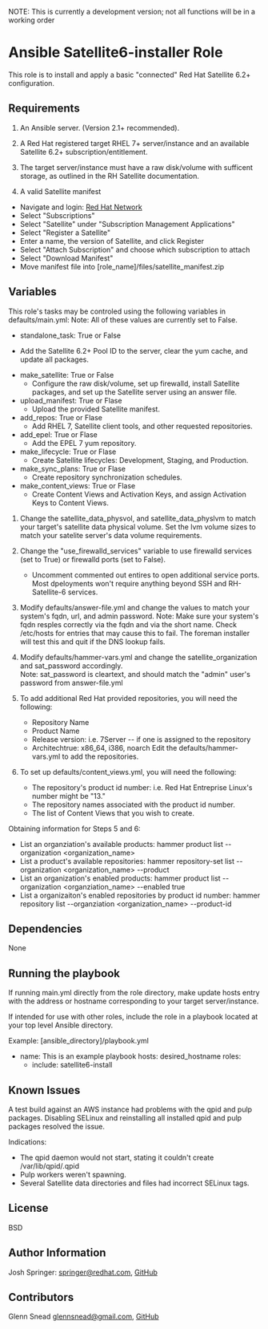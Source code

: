 NOTE: This is currently a development version; not all functions will be in a working order

Ansible Satellite6-installer Role
=================================

This role is to install and apply a basic "connected" Red Hat Satellite 6.2+ configuration. 

Requirements
------------
1) An Ansible server. (Version 2.1+ recommended).

2) A Red Hat registered target RHEL 7+ server/instance and an available Satellite 6.2+ subscription/entitlement.

3) The target server/instance must have a raw disk/volume with sufficent storage, as outlined in the RH Satellite documentation.

4) A valid Satellite manifest
- Navigate and login: [Red Hat Network](https://rhn.redhat.com)
- Select "Subscriptions"
- Select "Satellite" under "Subscription Management Applications"
- Select "Register a Satellite"
- Enter a name, the version of Satellite, and click Register
- Select "Attach Subscription" and choose which subscription to attach
- Select "Download Manifest" 
- Move manifest file into [role_name]/files/satellite_manifest.zip 

Variables
---------
This role's tasks may be controled using the following variables in defaults/main.yml:
Note: All of these values are currently set to False.

*  standalone_task: True or False
  - Add the Satellite 6.2+ Pool ID to the server, clear the yum cache, and update all packages.
* make_satellite: True or False
  - Configure the raw disk/volume, set up firewalld, install Satellite packages, 
    and set up the Satellite server using an answer file.
* upload_manifest: True or Flase
  - Upload the provided Satellite manifest.
* add_repos: True or Flase
  - Add RHEL 7, Satellite client tools, and other requested repositories.
* add_epel: True or Flase
  - Add the EPEL 7 yum repository.
* make_lifecycle: True or Flase
  - Create Satellite lifecycles: Development, Staging, and Production.
* make_sync_plans: True or Flase
  - Create repository synchronization schedules.
* make_content_views: True or Flase
  - Create Content Views and Activation Keys, and assign Activation Keys to Content Views.

1) Change the satellite_data_physvol, and satellite_data_physlvm to match your target's satellite data physical volume.
   Set the lvm volume sizes to match your satelite server's data volume requirements.

2) Change the "use_firewalld_services" variable to use firewalld services (set to True) or firewalld ports (set to False).
   - Uncomment commented out entires to open additional service ports.  Most dpeloyments won't require anything beyond SSH and RH-Satellite-6 services.

3) Modify defaults/answer-file.yml and change the values to match your system's fqdn, url, and admin password.
   Note: Make sure your system's fqdn resples correctly via the fqdn and via the short name.  Check /etc/hosts for entries that may cause this to fail.
   The foreman installer will test this and quit if the DNS lookup fails.

4) Modify defaults/hammer-vars.yml and change the satellite_organization and sat_password accordingly.  
   Note: sat_password is cleartext, and should match the "admin" user's password from answer-file.yml

5) To add additional Red Hat provided repositories, you will need the following:
   - Repository Name
   - Product Name
   - Release version: i.e. 7Server -- if one is assigned to the repository
   - Architechtrue: x86_64, i386, noarch
   Edit the defaults/hammer-vars.yml to add the repositories.

6) To set up defaults/content_views.yml, you will need the following:
   - The repository's product id number: i.e. Red Hat Entreprise Linux's number might be "13."
   - The repository names associated with the product id number.
   - The list of Content Views that you wish to create.

Obtaining information for Steps 5 and 6:
* List an organziation's available products: hammer product list --organization <organization_name>
* List a product's available repositories: hammer repository-set list --organization <organization_name> --product <product name>
* List an organization's enabled products: hammer product list --organization <organziation_name> --enabled true
* List a organizaiton's enabled repositories by product id number: hammer repository list --organziation <organization_name> --product-id <product id number>

Dependencies
------------
None

Running the playbook
--------------------
If running main.yml directly from the role directory, make update hosts entry with the address or hostname corresponding to your target server/instance.

If intended for use with other roles, include the role in a playbook located at your top level Ansible directory.

Example: [ansible_directory]/playbook.yml
- name: This is an example playbook
  hosts: desired_hostname
  roles:
    - include: satellite6-install

Known Issues
------------
A test build against an AWS instance had problems with the qpid and pulp packages.  Disabling SELinux and reinstalling all installed qpid and pulp packages resolved the issue.

Indications:
- The qpid daemon would not start, stating it couldn't create /var/lib/qpid/.qpid
- Pulp workers weren't spawning.
- Several Satellite data directories and files had incorrect SELinux tags.

License
-------

BSD

Author Information
------------------

Josh Springer: <springer@redhat.com>, [GitHub](https://github.com/josh-springer)

Contributors
------------------
Glenn Snead <glennsnead@gmail.com>, [GitHub](https://github.com/killroy1971)
